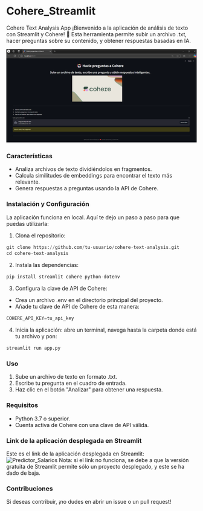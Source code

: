 # Cohere_Streamlit
Cohere Text Analysis App
¡Bienvenido a la aplicación de análisis de texto con Streamlit y Cohere! 🚀 Esta herramienta permite subir un archivo .txt, hacer preguntas sobre su contenido, y obtener respuestas basadas en IA.

![Captura de Pantalla de la App](https://github.com/EmiTarta/Cohere_Streamlit/blob/main/Pagina_inicial.png)

### Características
- Analiza archivos de texto dividiéndolos en fragmentos.
- Calcula similitudes de embeddings para encontrar el texto más relevante.
- Genera respuestas a preguntas usando la API de Cohere.

### Instalación y Configuración
La aplicación funciona en local. Aquí te dejo un paso a paso para que puedas utilizarla: 
1. Clona el repositorio:

```py
git clone https://github.com/tu-usuario/cohere-text-analysis.git
cd cohere-text-analysis
```
2. Instala las dependencias:
```py
pip install streamlit cohere python-dotenv
```
3. Configura la clave de API de Cohere:
- Crea un archivo .env en el directorio principal del proyecto.
- Añade tu clave de API de Cohere de esta manera:
```py
COHERE_API_KEY=tu_api_key
```
4. Inicia la aplicación: abre un terminal, navega hasta la carpeta donde está tu archivo y pon:
```py
streamlit run app.py
```
### Uso
1. Sube un archivo de texto en formato .txt.
2. Escribe tu pregunta en el cuadro de entrada.
3. Haz clic en el botón "Analizar" para obtener una respuesta.
### Requisitos
- Python 3.7 o superior.
- Cuenta activa de Cohere con una clave de API válida.
### Link de la aplicación desplegada en Streamlit

Este es el link de la aplicación desplegada en Streamlit: ![Predictor_Salarios](https://geminiapp-l.streamlit.app/)
Nota: si el link no funciona, se debe a que la versión gratuita de Streamlit permite sólo un proyecto desplegado, y este se ha dado de baja.  

### Contribuciones
Si deseas contribuir, ¡no dudes en abrir un issue o un pull request!
